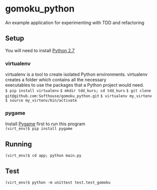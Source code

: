 # gomoku_python
An example application for experimenting with TDD and refactoring

## Setup
You will need to install [Python 2.7](https://www.python.org/downloads/release/python-2713/) 
  

### virtualenv
virtualenv is a tool to create isolated Python environments. 
virtualenv creates a folder which contains all the necessary  
executables to use the packages that a Python project would need.  
`$ pip install virtualenv`
`$ mkdir tdd_kurs; cd tdd_kurs`
`$ git clone git@github.com:Softhouse/gomoku_python.git` 
`$ virtualenv my_virtenv`  
`$ source my_virtenv/bin/activate`  

### pygame
Install [Pygame](http://pygame.org/) first to run this program  
`(virt_env)$ pip install pygame`

## Running
`(virt_env)$ cd app; python main.py` 

## Test
`(virt_env)$ python -m unittest test.test_gomoku`